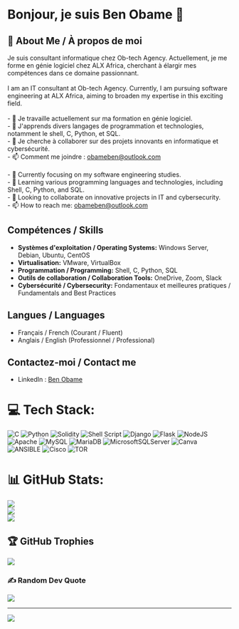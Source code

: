 # Bonjour, je suis Ben Obame 👋

## 💫 About Me / À propos de moi
Je suis consultant informatique chez Ob-tech Agency. Actuellement, je me forme en génie logiciel chez ALX Africa, cherchant à élargir mes compétences dans ce domaine passionnant.<br><br>I am an IT consultant at Ob-tech Agency. Currently, I am pursuing software engineering at ALX Africa, aiming to broaden my expertise in this exciting field.<br><br>- 🔭 Je travaille actuellement sur ma formation en génie logiciel.<br>- 🌱 J'apprends divers langages de programmation et technologies, notamment le shell, C, Python, et SQL.<br>- 👯 Je cherche à collaborer sur des projets innovants en informatique et cybersécurité.<br>- 📫 Comment me joindre : [obameben@outlook.com](mailto:obameben@outlook.com)<br><br>- 🔭 Currently focusing on my software engineering studies.<br>- 🌱 Learning various programming languages and technologies, including Shell, C, Python, and SQL.<br>- 👯 Looking to collaborate on innovative projects in IT and cybersecurity.<br>- 📫 How to reach me: [obameben@outlook.com](mailto:obameben@outlook.com)

## Compétences / Skills
- **Systèmes d'exploitation / Operating Systems:** Windows Server, Debian, Ubuntu, CentOS
- **Virtualisation:** VMware, VirtualBox
- **Programmation / Programming:** Shell, C, Python, SQL
- **Outils de collaboration / Collaboration Tools:** OneDrive, Zoom, Slack
- **Cybersécurité / Cybersecurity:** Fondamentaux et meilleures pratiques / Fundamentals and Best Practices

## Langues / Languages
- Français / French (Courant / Fluent)
- Anglais / English (Professionnel / Professional)

## Contactez-moi / Contact me
- LinkedIn : [Ben Obame](www.linkedin.com/in/ben-obame)

# 💻 Tech Stack:
![C](https://img.shields.io/badge/c-%2300599C.svg?style=for-the-badge&logo=c&logoColor=white) ![Python](https://img.shields.io/badge/python-3670A0?style=for-the-badge&logo=python&logoColor=ffdd54) ![Solidity](https://img.shields.io/badge/Solidity-%23363636.svg?style=for-the-badge&logo=solidity&logoColor=white) ![Shell Script](https://img.shields.io/badge/shell_script-%23121011.svg?style=for-the-badge&logo=gnu-bash&logoColor=white) ![Django](https://img.shields.io/badge/django-%23092E20.svg?style=for-the-badge&logo=django&logoColor=white) ![Flask](https://img.shields.io/badge/flask-%23000.svg?style=for-the-badge&logo=flask&logoColor=white) ![NodeJS](https://img.shields.io/badge/node.js-6DA55F?style=for-the-badge&logo=node.js&logoColor=white) ![Apache](https://img.shields.io/badge/apache-%23D42029.svg?style=for-the-badge&logo=apache&logoColor=white) ![MySQL](https://img.shields.io/badge/mysql-%2300000f.svg?style=for-the-badge&logo=mysql&logoColor=white) ![MariaDB](https://img.shields.io/badge/MariaDB-003545?style=for-the-badge&logo=mariadb&logoColor=white) ![MicrosoftSQLServer](https://img.shields.io/badge/Microsoft%20SQL%20Server-CC2927?style=for-the-badge&logo=microsoft%20sql%20server&logoColor=white) ![Canva](https://img.shields.io/badge/Canva-%2300C4CC.svg?style=for-the-badge&logo=Canva&logoColor=white) ![ANSIBLE](https://img.shields.io/badge/ansible-%231A1918.svg?style=for-the-badge&logo=ansible&logoColor=white) ![Cisco](https://img.shields.io/badge/cisco-%23049fd9.svg?style=for-the-badge&logo=cisco&logoColor=black) ![TOR](https://img.shields.io/badge/tor-%237E4798.svg?style=for-the-badge&logo=tor-project&logoColor=white)
# 📊 GitHub Stats:
![](https://github-readme-stats.vercel.app/api?username=ben-roma&theme=vue&hide_border=false&include_all_commits=false&count_private=false)<br/>
![](https://github-readme-streak-stats.herokuapp.com/?user=ben-roma&theme=vue&hide_border=false)<br/>
![](https://github-readme-stats.vercel.app/api/top-langs/?username=ben-roma&theme=vue&hide_border=false&include_all_commits=false&count_private=false&layout=compact)

## 🏆 GitHub Trophies
![](https://github-profile-trophy.vercel.app/?username=ben-roma&theme=radical&no-frame=false&no-bg=true&margin-w=4)

### ✍️ Random Dev Quote
![](https://quotes-github-readme.vercel.app/api?type=horizontal&theme=radical)

---
[![](https://visitcount.itsvg.in/api?id=ben-roma&icon=0&color=0)](https://visitcount.itsvg.in)

